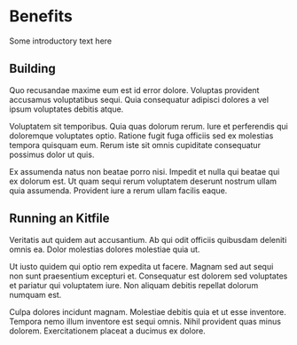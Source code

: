 # Benefits

Some introductory text here

## Building

Quo recusandae maxime eum est id error dolore. Voluptas provident accusamus voluptatibus sequi. Quia consequatur adipisci dolores a vel ipsum voluptates debitis atque.

Voluptatem sit temporibus. Quia quas dolorum rerum. Iure et perferendis qui doloremque voluptates optio. Ratione fugit fuga officiis sed ex molestias tempora quisquam eum. Rerum iste sit omnis cupiditate consequatur possimus dolor ut quis.

Ex assumenda natus non beatae porro nisi. Impedit et nulla qui beatae qui ex dolorum est. Ut quam sequi rerum voluptatem deserunt nostrum ullam quia assumenda. Provident iure a rerum ullam facilis eaque.


## Running an Kitfile

Veritatis aut quidem aut accusantium. Ab qui odit officiis quibusdam deleniti omnis ea. Dolor molestias dolores molestiae quia ut.

Ut iusto quidem qui optio rem expedita ut facere. Magnam sed aut sequi non sunt praesentium excepturi et. Consequatur est dolorem sed voluptates et pariatur qui voluptatem iure. Non aliquam debitis repellat dolorum numquam est.

Culpa dolores incidunt magnam. Molestiae debitis quia et ut esse inventore. Tempora nemo illum inventore est sequi omnis. Nihil provident quas minus dolorem. Exercitationem placeat a ducimus ex dolore.


